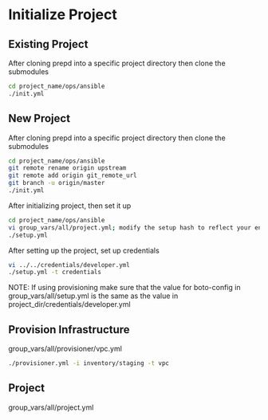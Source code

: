 # Initialize Project

## Existing Project

After cloning prepd into a specific project directory then clone the submodules

```bash
cd project_name/ops/ansible
./init.yml
```

## New Project

After cloning prepd into a specific project directory then clone the submodules

```bash
cd project_name/ops/ansible
git remote rename origin upstream
git remote add origin git_remote_url
git branch -u origin/master
./init.yml
```

After initializing project, then set it up

```bash
cd project_name/ops/ansible
vi group_vars/all/project.yml; modify the setup hash to reflect your environments and roles
./setup.yml
```

After setting up the project, set up credentials

```bash
vi ../../credentials/developer.yml
./setup.yml -t credentials
```

NOTE: If using provisioning make sure that the value for boto-config in group_vars/all/setup.yml is
the same as the value in project_dir/credentials/developer.yml

## Provision Infrastructure

group_vars/all/provisioner/vpc.yml

```bash
./provisioner.yml -i inventory/staging -t vpc
```

## Project

group_vars/all/project.yml
